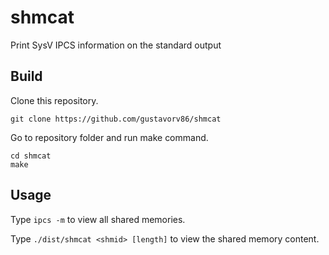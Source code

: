 shmcat
======

Print SysV IPCS information on the standard output

Build
-----

Clone this repository.

`git clone https://github.com/gustavorv86/shmcat`

Go to repository folder and run make command.

```
cd shmcat
make
```

Usage
-----

Type `ipcs -m` to view all shared memories.

Type `./dist/shmcat <shmid> [length]` to view the shared memory content.
